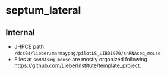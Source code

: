# septum_lateral


## Internal

* JHPCE path: `/dcs04/lieber/marmaypag/pilotLS_LIBD1070/snRNAseq_mouse`
* Files at `snRNAseq_mouse` are mostly organized following https://github.com/LieberInstitute/template_project.
